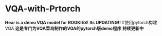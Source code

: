 # VQA-with-Prtorch
**Hear is a demo VQA model for ROOKIES!**
**Its UPDATING!!**
#使用pytorch构建VQA
**这是专门为VQA菜鸟制作的VQA的pytorch版demo程序**
**持续更新中**
